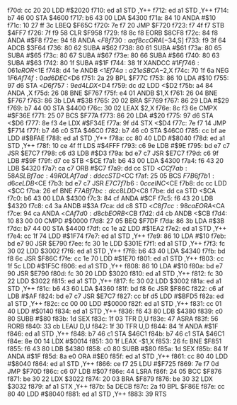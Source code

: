 f70d: cc 20 20        LDD    #$2020
f710: ed a1           STD    ,Y++
f712: ed a1           STD    ,Y++
f714: b7 46 00        STA    $4600
f717: b6 43 00        LDA    $4300
f71a: 84 10           ANDA   #$10
f71c: 10 27 ff 3c     LBEQ   $F65C
f720: 7e f7 20        JMP    $F720
f723: f7 4f f7        STB    $4FF7
f726: 7f f9 58        CLR    $F958
f729: f8 8c f8        EORB   $8CF8
f72c: 84 f8           ANDA   #$F8
f72e: 94 f8           ANDA   <$F8
f730: aa f8 cc        ORA    [-$34,S]
f733: f9 3f 64        ADCB   $3F64
f736: 80 62           SUBA   #$62
f738: 80 61           SUBA   #$61
f73a: 80 65           SUBA   #$65
f73c: 80 67           SUBA   #$67
f73e: 80 66           SUBA   #$66
f740: 80 63           SUBA   #$63
f742: 80 1f           SUBA   #$1F
f744: 38 1f           XANDCC #$1F
f746: 06 1e           ROR    <$1E
f748: d4 1e           ANDB   <$1E
f74a: a2 1e           SBCA   -$2,X
f74c: 70 1f 6a        NEG    $1F6A
f74f: 0a d6           DEC    <$D6
f751: 2a 29           BPL    $F77C
f753: 86 10           LDA    #$10
f755: 97 d6           STA    <$D6
f757: 9e d4           LDX    <$D4
f759: dc d2           LDD    <$D2
f75b: a4 84           ANDA   ,X
f75d: 26 08           BNE    $F767
f75f: e4 01           ANDB   $1,X
f761: 26 04           BNE    $F767
f763: 86 3b           LDA    #$3B
f765: 20 02           BRA    $F769
f767: 86 29           LDA    #$29
f769: b7 44 00        STA    $4400
f76c: 30 02           LEAX   $2,X
f76e: 8c f3 6e        CMPX   #$F36E
f771: 25 07           BCS    $F77A
f773: 86 20           LDA    #$20
f775: 97 d6           STA    <$D6
f777: 8e f3 4e        LDX    #$F34E
f77a: 9f d4           STX    <$D4
f77c: 7e f7 14        JMP    $F714
f77f: b7 46 c0        STA    $46C0
f782: b7 46 c0        STA    $46C0
f785: cc bf ae        LDD    #$BFAE
f788: ed a1           STD    ,Y++
f78a: cc 80 40        LDD    #$8040
f78d: ed a1           STD    ,Y++
f78f: 10 ce 4f ff     LDS    #$4FFF
f793: c6 9e           LDB    #$9E
f795: bd e7 c7        JSR    $E7C7
f798: c6 d3           LDB    #$D3
f79a: bd e7 c7        JSR    $E7C7
f79d: c6 9f           LDB    #$9F
f79f: d7 ce           STB    <$CE
f7a1: b6 43 00        LDA    $4300
f7a4: f6 43 20        LDB    $4320
f7a7: ca c7           ORB    #$C7
f7a9: dd cc           STD    <$CC
f7ab: 58              ASLB
f7ac: 49              ROLA
f7ad: dd cc           STD    <$CC
f7af: 25 05           BCS    $F7B6
f7b1: d6 ce           LDB    <$CE
f7b3: bd e7 c7        JSR    $E7C7
f7b6: 0c ce           INC    <$CE
f7b8: dc cc           LDD    <$CC
f7ba: 26 ef           BNE    $F7AB
f7bc: dc c8           LDD    <$C8
f7be: dd ca           STD    <$CA
f7c0: b6 43 00        LDA    $4300
f7c3: 84 cf           ANDA   #$CF
f7c5: f6 43 20        LDB    $4320
f7c8: c4 3a           ANDB   #$3A
f7ca: dd c8           STD    <$C8
f7cc: 98 ca           EORA   <$CA
f7ce: 94 ca           ANDA   <$CA
f7d0: d8 cb           EORB   <$CB
f7d2: d4 cb           ANDB   <$CB
f7d4: 10 83 00 00     CMPD   #$0000
f7d8: 27 05           BEQ    $F7DF
f7da: 86 3b           LDA    #$3B
f7dc: b7 44 00        STA    $4400
f7df: cc 1e a2        LDD    #$1EA2
f7e2: ed a1           STD    ,Y++
f7e4: cc 1f 74        LDD    #$1F74
f7e7: ed a1           STD    ,Y++
f7e9: 86 10           LDA    #$10
f7eb: bd e7 90        JSR    $E790
f7ee: fc 30 1e        LDD    $301E
f7f1: ed a1           STD    ,Y++
f7f3: fc 30 02        LDD    $3002
f7f6: ed a1           STD    ,Y++
f7f8: b6 43 40        LDA    $4340
f7fb: bd f8 6c        JSR    $F86C
f7fe: cc 1e 70        LDD    #$1E70
f801: ed a1           STD    ,Y++
f803: cc 1f 5c        LDD    #$1F5C
f806: ed a1           STD    ,Y++
f808: 86 10           LDA    #$10
f80a: bd e7 90        JSR    $E790
f80d: fc 30 20        LDD    $3020
f810: ed a1           STD    ,Y++
f812: fc 30 22        LDD    $3022
f815: ed a1           STD    ,Y++
f817: fc 30 02        LDD    $3002
f81a: ed a1           STD    ,Y++
f81c: b6 43 60        LDA    $4360
f81f: bd f8 6c        JSR    $F86C
f822: c6 af           LDB    #$AF
f824: bd e7 c7        JSR    $E7C7
f827: cc bf d5        LDD    #$BFD5
f82a: ed a1           STD    ,Y++
f82c: cc 00 00        LDD    #$0000
f82f: ed a1           STD    ,Y++
f831: cc 01 40        LDD    #$0140
f834: ed a1           STD    ,Y++
f836: f6 43 80        LDB    $4380
f839: c0 80           SUBB   #$80
f83b: 1d              SEX
f83c: 1f 03           TFR    D,U
f83e: 47              ASRA
f83f: 56              RORB
f840: 33 cb           LEAU   D,U
f842: 1f 30           TFR    U,D
f844: 84 1f           ANDA   #$1F
f846: ed a1           STD    ,Y++
f848: b7 46 c1        STA    $46C1
f84b: b7 46 c1        STA    $46C1
f84e: 8e 00 14        LDX    #$0014
f851: 30 1f           LEAX   -$1,X
f853: 26 fc           BNE    $F851
f855: f6 43 80        LDB    $4380
f858: c0 80           SUBB   #$80
f85a: 1d              SEX
f85b: 84 1f           ANDA   #$1F
f85d: 8a e0           ORA    #$E0
f85f: ed a1           STD    ,Y++
f861: cc 80 40        LDD    #$8040
f864: ed a1           STD    ,Y++
f866: ce f7 25        LDU    #$F725
f869: 7e f7 0d        JMP    $F70D
f86c: c6 07           LDB    #$07
f86e: 44              LSRA
f86f: 24 05           BCC    $F876
f871: be 30 22        LDX    $3022
f874: 20 03           BRA    $F879
f876: be 30 32        LDX    $3032
f879: af a1           STX    ,Y++
f87b: 5a              DECB
f87c: 2a f0           BPL    $F86E
f87e: cc 80 40        LDD    #$8040
f881: ed a1           STD    ,Y++
f883: 39              RTS
